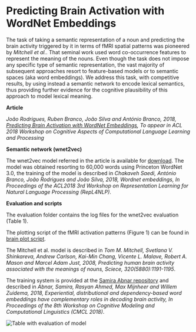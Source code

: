 # Predicting Brain Activation with WordNet Embeddings

The task of taking a semantic representation of a noun and predicting the brain activity triggered by it in terms of fMRI spatial patterns was pioneered by *Mitchell et al.*.
That seminal work used word co-occurrence features to represent the meaning of the nouns. Even though the task does not impose any specific type of semantic representation, the vast majority of subsequent approaches resort to feature-based models or to semantic spaces (aka word embeddings).
We address this task, with competitive results, by using instead a semantic network to encode lexical semantics, thus providing further evidence for the cognitive plausibility of this approach to model lexical meaning.

**Article**

*João Rodrigues, Ruben Branco, João Silva and António Branco, 2018, [Predicting Brain Activation with WordNet Embeddings](https://sites.google.com/view/cognitivews2018/accepted-papers), To appear in ACL 2018 Workshop on Cognitive Aspects of Computational Language Learning and Processing*

**Semantic network (wnet2vec)**

The wnet2vec model referred in the article is available for [download](http://lxcenter.di.fc.ul.pt/wn2vec.zip).
The model was obtained resorting to 60,000 words using Princeton WordNet 3.0, the training of the model is described in *Chakaveh Saedi, António Branco, João Rodrigues and João Silva, 2018, Wordnet embeddings, In Proceedings of the ACL2018 3rd Workshop on Representation Learning for Natural Language Processing (RepL4NLP)*. 

**Evaluation and scripts**

The evaluation folder contains the log files for the wnet2vec evaluation (Table 1).

The plotting script of the fMRI activation patterns (Figure 1) can be found in [brain plot script](https://github.com/nlx-group/Semantic-Brain-Activation/blob/master/brain_plot.py). 

The Mitchell et al. model is described in *Tom M. Mitchell, Svetlana V. Shinkareva, Andrew Carlson, Kai-Min Chang, Vicente L. Malave, Robert A. Mason and Marcel Adam Just, 2008, Predicting human brain activity associated with the meanings of nouns, Sciece, 320(5880):1191-1195*.

The training system is provided at the [Samira Abnar repository](https://github.com/samiraabnar/NeuroSemantics/) and described in *Abnar, Samira, Rasyan Ahmed, Max Mijnheer and Willem Zuidema, 2018, Experiential, distributional and dependency-based word embeddings have complementary roles in decoding brain activity, In Proceedings of the 8th Workshop on Cognitive Modeling and Computational Linguistics (CMCL 2018)*.

![Table with evaluation of model](https://github.com/nlx-group/Semantic-Brain-Activation/blob/master/fmri_table.png)


